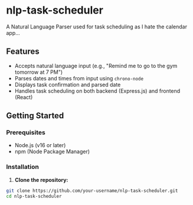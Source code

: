 # nlp-task-scheduler
A Natural Language Parser used for task scheduling as I hate the calendar app...

## Features

- Accepts natural language input (e.g., "Remind me to go to the gym tomorrow at 7 PM")
- Parses dates and times from input using `chrono-node`
- Displays task confirmation and parsed date
- Handles task scheduling on both backend (Express.js) and frontend (React)

## Getting Started

### Prerequisites

- Node.js (v16 or later)
- npm (Node Package Manager)

### Installation

1. **Clone the repository:**

```bash
git clone https://github.com/your-username/nlp-task-scheduler.git
cd nlp-task-scheduler